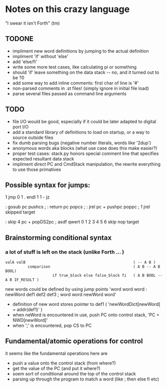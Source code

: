 # Notes on this crazy language
"I swear it isn't Forth" (tm)

## TODONE
+ impliment new word definitions by jumping to the actual definition 
+ impliment 'if' without 'else'
+ add 'else/fi'
+ write some more test cases, like calculating pi or something
+ should 'if' leave something on the data stack -- no, and it turned out to be ?0
+ add some way to add inline comments: first char of line is '#'
+ non-parsed comments in .st files! (simply ignore in initial file load)
+ parse several files passed as command line arguments
## TODO
- file I/O would be good, especially if it could be later adapted to digital port I/O
- add a standard library of definitions to load on startup, or a way to source outside files
- fix dumb parsing bugs (negative number literals, words like '2dup')
- anonymous words aka blocks (what use case does this make easier?)
- proper test cases: stack.py honors special comment line that specifies expected resultant data stack
- impliment direct PC and CmdStack manipulation, the rewrite everything to use those primatives

## Possible syntax for jumps:
1 jmp 0 1 . endl
1 1 - jz 

: gosub pc pushcs ;
: return pc popcs ;
: jrel pc + pushpc poppc ;
1 jrel skipped target

: skip 4 pc + popDS2pc ; asdf qwert
  0    1 2  3 4          5    6
skip nop target


## Brainstorming conditional syntax
### a lot of stuff is left on the stack (unlike Forth ... )
    valA valB                                                ( -- A B )
              comparison                                     ( A B -- A B BOOL)
                         if true_block else false_block fi   ( A B BOOL -- A B IF_RESULT )

new words could be defined by using jump points
'word word word : newWord def1 def2 def3 ; word word newWord word'
- definition of new word stores pointer to def1 ( 'newWordDict[newWord] = addr(def1)' )
- when neWord is encountered in use, push PC onto control stack, 'PC = NWD[newWord]'
- when ';' is encountered, pop CS to PC

## Fundamental/atomic operations for control
it seems like the fundamental operations here are
- push a value onto the control stack  (from where?)
- get the value of the PC (and put it where?)
- soem sort of conditional around the top of the control stack
- parsing up through the program to match a word (like ; then else fi etc)




